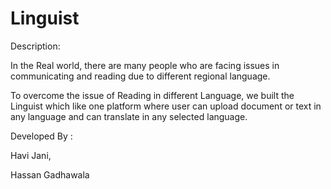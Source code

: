 # Linguist
Description:

In the Real world, there are many people who are facing issues in communicating and reading due to different regional language. 

To overcome the issue of Reading in different Language, we built the Linguist which like one platform where user can upload document or text in any language and can translate in any selected language.



Developed By :

Havi Jani, 

Hassan Gadhawala
